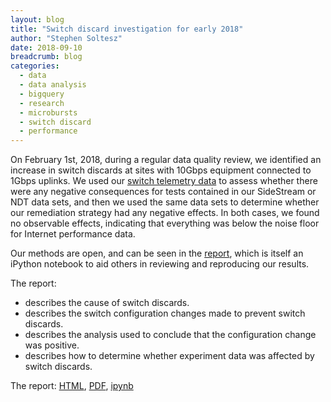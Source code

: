 ```yaml
---
layout: blog
title: "Switch discard investigation for early 2018"
author: "Stephen Soltesz"
date: 2018-09-10
breadcrumb: blog
categories:
  - data
  - data analysis
  - bigquery
  - research
  - microbursts
  - switch discard
  - performance
---
```


On February 1st, 2018, during a regular data quality review, we identified an
increase in switch discards at sites with 10Gbps equipment connected to 1Gbps
uplinks. We used our [switch telemetry
data](https://www.measurementlab.net/blog/disco-dataset/) to assess whether
there were any negative consequences for tests contained in our SideStream or NDT data sets, and
then we used the same data sets to determine whether our remediation strategy
had any negative effects. In both cases, we found no observable effects,
indicating that everything was below the noise floor for Internet performance data.

<!--more-->

Our methods are open, and can be seen in the [report](/data/docs/analysis/discard-analysis-2018/), which is itself an iPython
notebook to aid others in reviewing and reproducing our results.

The report:
* describes the cause of switch discards.
* describes the switch configuration changes made to prevent switch discards.
* describes the analysis used to conclude that the configuration change was positive.
* describes how to determine whether experiment data was affected by switch discards.

The report: [HTML](/data/docs/analysis/discard-analysis-2018/), [PDF](/publications/discard-analysis-2018.pdf), [ipynb](https://github.com/m-lab/m-lab.github.io/raw/master/notebooks/discard-analysis-2018.ipynb)

